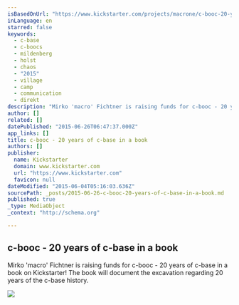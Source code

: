 ```yaml
---
isBasedOnUrl: "https://www.kickstarter.com/projects/macrone/c-booc-20-years-of-c-base-in-a-book"
inLanguage: en
starred: false
keywords:
  - c-base
  - c-boocs
  - mildenberg
  - holst
  - chaos
  - "2015"
  - village
  - camp
  - communication
  - direkt
description: "Mirko 'macro' Fichtner is raising funds for c-booc - 20 years of c-base in a book on Kickstarter! We'll be releasing a book, which will document the excavation regarding 20 years of the c-base history."
author: []
related: []
datePublished: "2015-06-26T06:47:37.000Z"
app_links: []
title: c-booc - 20 years of c-base in a book
authors: []
publisher:
  name: Kickstarter
  domain: www.kickstarter.com
  url: "https://www.kickstarter.com"
  favicon: null
dateModified: "2015-06-04T05:16:03.636Z"
sourcePath: _posts/2015-06-26-c-booc-20-years-of-c-base-in-a-book.md
published: true
_type: MediaObject
_context: "http://schema.org"

---
```

<article style=""><h1>c-booc - 20 years of c-base in a book</h1><p>Mirko 'macro' Fichtner is raising funds for c-booc - 20 years of c-base in a book on Kickstarter! The book will document the excavation regarding 20 years of the c-base history.</p><img src="https://ksr-ugc.imgix.net/projects/1897407/photo-original.jpg?v=1433312130&amp;w=1536&amp;h=1152&amp;fit=crop&amp;auto=format&amp;q=92&amp;s=2ebe452e2a83a3fa58395b39bc57ce4b" /></article>